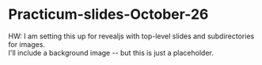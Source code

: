 # Practicum-slides-October-26

HW: I am setting this up for revealjs with top-level slides and subdirectories for images.  
I'll include a background image -- but this is just a placeholder.  



